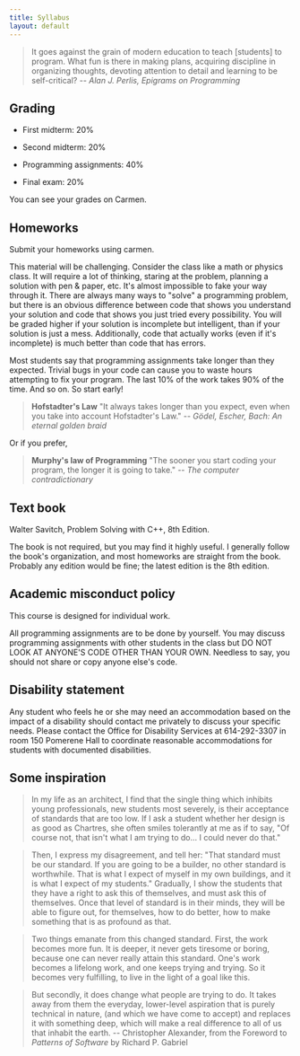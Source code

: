 ```yaml
---
title: Syllabus
layout: default
---
```


> It goes against the grain of modern education to teach [students] to
> program. What fun is there in making plans, acquiring discipline in
> organizing thoughts, devoting attention to detail and learning to be
> self-critical? -- *Alan J. Perlis, Epigrams on Programming*

## Grading

- First midterm: 20%

- Second midterm: 20%

- Programming assignments: 40%

- Final exam: 20%

You can see your grades on Carmen.

## Homeworks

Submit your homeworks using carmen.

This material will be challenging. Consider the class like a math or
physics class. It will require a lot of thinking, staring at the
problem, planning a solution with pen & paper, etc. It's almost
impossible to fake your way through it. There are always many ways to
"solve" a programming problem, but there is an obvious difference
between code that shows you understand your solution and code that
shows you just tried every possibility. You will be graded higher if
your solution is incomplete but intelligent, than if your solution is
just a mess. Additionally, code that actually works (even if it's
incomplete) is much better than code that has errors.

Most students say that programming assignments take longer than they
expected. Trivial bugs in your code can cause you to waste hours
attempting to fix your program. The last 10% of the work takes 90% of
the time. And so on. So start early!

> **Hofstadter's Law** "It always takes longer than you expect, even when you
> take into account Hofstadter's Law." --
> *G&ouml;del, Escher, Bach: An eternal golden braid*

Or if you prefer,

> **Murphy's law of Programming** "The sooner you start coding your program,
> the longer it is going to take." -- *The computer contradictionary*

## Text book

Walter Savitch, Problem Solving with C++, 8th Edition.

The book is not required, but you may find it highly useful. I
generally follow the book's organization, and most homeworks are
straight from the book.  Probably any edition would be fine; 
the latest edition is the 8th edition.

## Academic misconduct policy

This course is designed for individual work.

All programming assignments are to be done by yourself.
You may discuss programming assignments with other students in the class
but DO NOT LOOK AT ANYONE'S CODE OTHER THAN YOUR OWN.
Needless to say, you should not share or copy anyone else's code.


## Disability statement

Any student who feels he or she may need an accommodation based on the
impact of a disability should contact me privately to discuss your
specific needs. Please contact the Office for Disability Services at
614-292-3307 in room 150 Pomerene Hall to coordinate reasonable
accommodations for students with documented disabilities.

## Some inspiration

> In my life as an architect, I find that the single thing which
> inhibits young professionals, new students most severely, is their
> acceptance of standards that are too low. If I ask a student whether
> her design is as good as Chartres, she often smiles tolerantly at me
> as if to say, "Of course not, that isn't what I am trying to
> do... I could never do that."

> Then, I express my disagreement, and tell her: "That standard must
> be our standard. If you are going to be a builder, no other standard
> is worthwhile. That is what I expect of myself in my own buildings,
> and it is what I expect of my students." Gradually, I show the
> students that they have a right to ask this of themselves, and
> must ask this of themselves. Once that level of standard is in their
> minds, they will be able to figure out, for themselves, how to do
> better, how to make something that is as profound as that.

> Two things emanate from this changed standard. First, the work
> becomes more fun. It is deeper, it never gets tiresome or boring,
> because one can never really attain this standard. One's work
> becomes a lifelong work, and one keeps trying and trying. So it
> becomes very fulfilling, to live in the light of a goal like this.

> But secondly, it does change what people are trying to do. It takes
> away from them the everyday, lower-level aspiration that is purely
> technical in nature, (and which we have come to accept) and replaces
> it with something deep, which will make a real difference to all of
> us that inhabit the earth. -- Christopher Alexander, from the
> Foreword to *Patterns of Software* by Richard P. Gabriel
